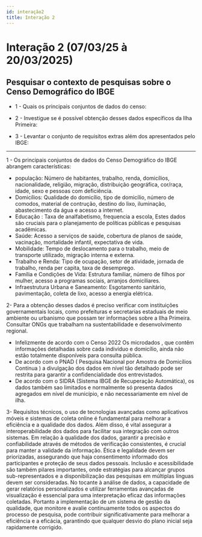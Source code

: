 ```yaml
---
id: interação2
title: Interação 2
---
```


# Interação 2 (07/03/25 à 20/03/2025)

##  Pesquisar o contexto de pesquisas sobre o Censo Demográfico do IBGE

- 1 - Quais os principais conjuntos de dados do censo:



- 2 - Investigue se é possível obtenção desses dados específicos da Ilha Primeira:



 - 3 - Levantar o conjunto de requisitos extras além dos apresentados pelo IBGE:


-------------------------------------------------------------------------------------------------------------------------------------------------------------------------------

1 - Os principais conjuntos de dados do Censo Demográfico do IBGE abrangem características:
* população:  Número de habitantes, trabalho, renda, domicílios, nacionalidade, religião, migração, distribuição geográfica, cor/raça, idade, sexo e pessoas com deficiência. 
* Domicílios: Qualidade do domicílio, tipo de domicílio, número de comodos, material de contrução, destino do lixo, iluminação, abastecimento da água e acesso a internet.
* Educação : Taxa de analfabetismo, frequencia a escola, 
Estes dados são cruciais para o planejamento de políticas públicas e pesquisas acadêmicas. 
* Saúde: Acesso a serviços de saúde, cobertura de planos de saúde, vacinação, mortalidade infantil, expectativa de vida.
* Mobilidade: Tempo de deslocamento para o trabalho, meio de transporte utilizado, migração interna e externa.
* Trabalho e Renda: Tipo de ocupação, setor de atividade, jornada de trabalho, renda per capita, taxa de desemprego.
* Família e Condições de Vida: Estrutura familiar, número de filhos por mulher, acesso a programas sociais, arranjos domiciliares.
* Infraestrutura Urbana e Saneamento: Esgotamento sanitário, pavimentação, coleta de lixo, acesso a energia elétrica.

2- Para a obtenção desses dados é preciso verificar com instituições governamentais locais, como prefeituras e secretarias estaduais de meio ambiente ou urbanismo que possam ter informações sobre a Ilha Primeira. Consultar ONGs que trabalham na sustentabilidade e desenvolvimento regional. 

* Infelizmente de acordo com o Censo 2022 Os microdados , que contêm informações detalhadas sobre cada indivíduo e domicílio, ainda não estão totalmente disponíveis para consulta pública.
* De acordo com o PNAD ( Pesquisa Nacional por Amostra de Domicílios Contínua ) a divulgação dos dados em nível tão detalhado pode ser restrita para garantir a confidencialidade dos entrevistados.
* De acordo com o SIDRA (Sistema IBGE de Recuperação Automática), os dados também sao limitados e normalmente só presenta dados agregados em nível de município, e não necessariamente em nível de ilha.

3-  Requisitos técnicos, o uso de tecnologias avançadas como aplicativos móveis e sistemas de coleta online é fundamental para melhorar a eficiência e a qualidade dos dados. Além disso, é vital assegurar a interoperabilidade dos dados para facilitar sua integração com outros sistemas. Em relação à qualidade dos dados, garantir a precisão e confiabilidade através de métodos de verificação consistentes, é crucial para manter a validade da informação. Ética e legalidade devem ser priorizadas, assegurando que haja consentimento informado dos participantes e proteção de seus dados pessoais. Inclusão e acessibilidade são também pilares importantes, onde estratégias para alcançar grupos sub-representados e a disponibilização das pesquisas em múltiplas línguas devem ser consideradas. No tocante à análise de dados, a capacidade de gerar relatórios personalizados e utilizar ferramentas avançadas de visualização é essencial para uma interpretação eficaz das informações coletadas. Portanto a implementação de um sistema de gestão da qualidade, que monitore e avalie continuamente todos os aspectos do processo de pesquisa, pode contribuir significativamente para melhorar a eficiência e a eficácia, garantindo que qualquer desvio do plano inicial seja rapidamente corrigido.
